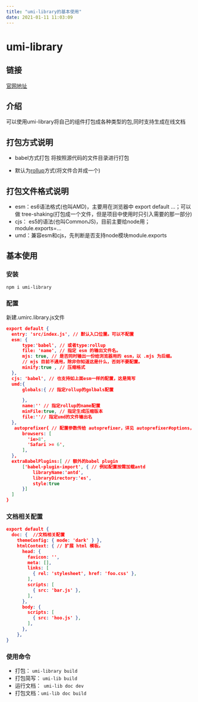 ```yaml
---
title: "umi-library的基本使用"
date: 2021-01-11 11:03:09
---
```


# umi-library

## 链接

<a href="https://www.npmjs.com/package/umi-library">官网地址</a>

## 介绍

可以使用umi-library将自己的组件打包成各种类型的包,同时支持生成在线文档

## 打包方式说明

+ babel方式打包 将按照源代码的文件目录进行打包

+ 默认为<a href="https://www.rollupjs.com/">rollup</a>方式(将文件合并成一个)

## 打包文件格式说明

+ esm：es6语法格式(也叫AMD)，主要用在浏览器中 export default …；可以做 tree-shaking(打包成一个文件，但是项目中使用时只引入需要的那一部分)
+ cjs： es5的语法(也叫CommonJS)，目前主要给node用； module.exports=…
+ umd：兼容esm和cjs，先判断是否支持node模块module.exports

## 基本使用

### 安装

```
npm i umi-library
```

### 配置

新建.umirc.library.js文件

```json
export default {
  entry: 'src/index.js', // 默认入口位置。可以不配置
  esm: {
      type:'babel', // 或者type:rollup
      file: 'name', // 指定 esm 的输出文件名。
      mjs: true, // 是否同时输出一份给浏览器用的 esm，以 .mjs 为后缀。
      // mjs 目前不通用，除非你知道这是什么，否则不要配置。
      minify:true , // 压缩格式
  },
  cjs: 'babel', // 也支持如上面esm一样的配置，这是简写
  umd:{
      globals:{ // 指定rollup的golbals配置

      },
      name:'' // 指定rollup的name配置
      minFile:true, // 指定生成压缩版本
      file:''// 指定umd的文件输出名
  },
   autoprefixer{ // 配置参数传给 autoprefixer，详见 autoprefixer#options，常用的有 flexbox 和 browsers。
      browsers: [
        'ie>8',
        'Safari >= 6',
      ],
  },
  extraBabelPlugins:[ // 额外的babel plugin
      ['babel-plugin-import', { // 例如配置按需加载antd
          libraryName:'antd',
          libraryDirectory:'es',
          style:true
      }]
  ]
}
```

### 文档相关配置

```json
export default {
  doc: {  //文档相关配置
    themeConfig: { mode: 'dark' } },
    htmlContext: { // 扩展 html 模板。
      head: {
        favicon: '',
        meta: [],
        links: [
          { rel: 'stylesheet', href: 'foo.css' },
        ],
        scripts: [
          { src: 'bar.js' },
        ],
      },
      body: {
        scripts: [
          { src: 'hoo.js' },
        ],
      },
    },
}
```



### 使用命令

+ 打包： `umi-library build`
+ 打包简写： `umi-lib build`
+ 运行文档：` umi-lib doc dev`
+ 打包文档：`umi-lib doc build`
